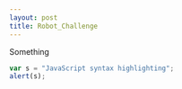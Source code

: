 ```yaml
---
layout: post
title: Robot_Challenge
---
```


Something
```javascript
var s = "JavaScript syntax highlighting";
alert(s);
```